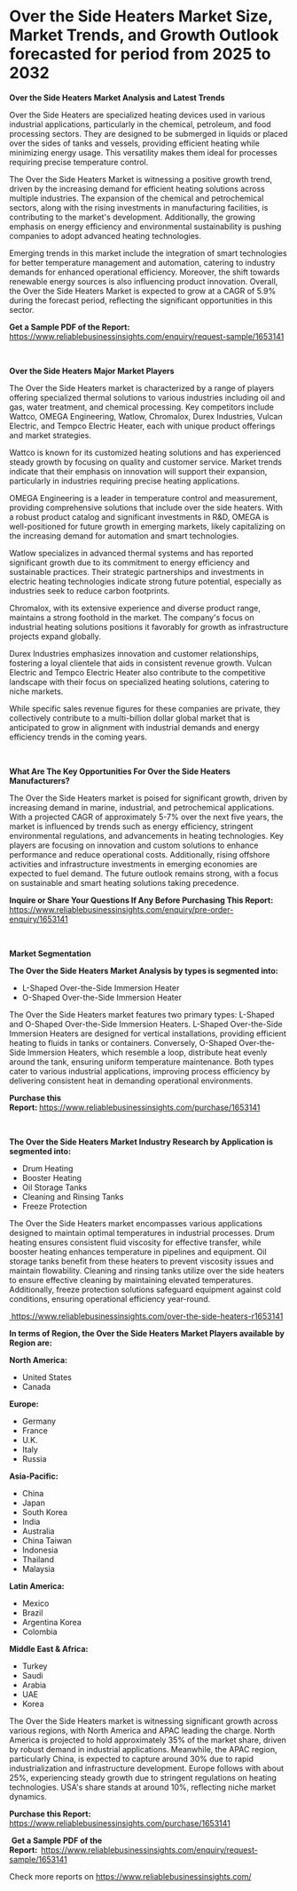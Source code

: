 <p><h1>Over the Side Heaters Market Size, Market Trends, and Growth Outlook forecasted for period from 2025 to 2032</h1></p><p><strong>Over the Side Heaters Market Analysis and Latest Trends</strong></p>
<p><p>Over the Side Heaters are specialized heating devices used in various industrial applications, particularly in the chemical, petroleum, and food processing sectors. They are designed to be submerged in liquids or placed over the sides of tanks and vessels, providing efficient heating while minimizing energy usage. This versatility makes them ideal for processes requiring precise temperature control. </p><p>The Over the Side Heaters Market is witnessing a positive growth trend, driven by the increasing demand for efficient heating solutions across multiple industries. The expansion of the chemical and petrochemical sectors, along with the rising investments in manufacturing facilities, is contributing to the market's development. Additionally, the growing emphasis on energy efficiency and environmental sustainability is pushing companies to adopt advanced heating technologies.</p><p>Emerging trends in this market include the integration of smart technologies for better temperature management and automation, catering to industry demands for enhanced operational efficiency. Moreover, the shift towards renewable energy sources is also influencing product innovation. Overall, the Over the Side Heaters Market is expected to grow at a CAGR of 5.9% during the forecast period, reflecting the significant opportunities in this sector.</p></p>
<p><strong>Get a Sample PDF of the Report:&nbsp;</strong> <a href="https://www.reliablebusinessinsights.com/enquiry/request-sample/1653141?utm_campaign=2274&utm_medium=2&utm_source=Github&utm_content=ia&utm_term=05032025&utm_id=over-the-side-heaters">https://www.reliablebusinessinsights.com/enquiry/request-sample/1653141</a></p>
<p>&nbsp;</p>
<p><strong>Over the Side Heaters Major Market Players</strong></p>
<p><p>The Over the Side Heaters market is characterized by a range of players offering specialized thermal solutions to various industries including oil and gas, water treatment, and chemical processing. Key competitors include Wattco, OMEGA Engineering, Watlow, Chromalox, Durex Industries, Vulcan Electric, and Tempco Electric Heater, each with unique product offerings and market strategies.</p><p>Wattco is known for its customized heating solutions and has experienced steady growth by focusing on quality and customer service. Market trends indicate that their emphasis on innovation will support their expansion, particularly in industries requiring precise heating applications.</p><p>OMEGA Engineering is a leader in temperature control and measurement, providing comprehensive solutions that include over the side heaters. With a robust product catalog and significant investments in R&D, OMEGA is well-positioned for future growth in emerging markets, likely capitalizing on the increasing demand for automation and smart technologies.</p><p>Watlow specializes in advanced thermal systems and has reported significant growth due to its commitment to energy efficiency and sustainable practices. Their strategic partnerships and investments in electric heating technologies indicate strong future potential, especially as industries seek to reduce carbon footprints.</p><p>Chromalox, with its extensive experience and diverse product range, maintains a strong foothold in the market. The company's focus on industrial heating solutions positions it favorably for growth as infrastructure projects expand globally.</p><p>Durex Industries emphasizes innovation and customer relationships, fostering a loyal clientele that aids in consistent revenue growth. Vulcan Electric and Tempco Electric Heater also contribute to the competitive landscape with their focus on specialized heating solutions, catering to niche markets.</p><p>While specific sales revenue figures for these companies are private, they collectively contribute to a multi-billion dollar global market that is anticipated to grow in alignment with industrial demands and energy efficiency trends in the coming years.</p></p>
<p>&nbsp;</p>
<p><strong>What Are The Key Opportunities For Over the Side Heaters Manufacturers?</strong></p>
<p><p>The Over the Side Heaters market is poised for significant growth, driven by increasing demand in marine, industrial, and petrochemical applications. With a projected CAGR of approximately 5-7% over the next five years, the market is influenced by trends such as energy efficiency, stringent environmental regulations, and advancements in heating technologies. Key players are focusing on innovation and custom solutions to enhance performance and reduce operational costs. Additionally, rising offshore activities and infrastructure investments in emerging economies are expected to fuel demand. The future outlook remains strong, with a focus on sustainable and smart heating solutions taking precedence.</p></p>
<p><strong>Inquire or Share Your Questions If Any Before Purchasing This Report:</strong> <a href="https://www.reliablebusinessinsights.com/enquiry/pre-order-enquiry/1653141?utm_campaign=2274&utm_medium=2&utm_source=Github&utm_content=ia&utm_term=05032025&utm_id=over-the-side-heaters">https://www.reliablebusinessinsights.com/enquiry/pre-order-enquiry/1653141</a></p>
<p>&nbsp;</p>
<p><strong>Market Segmentation</strong></p>
<p><strong>The Over the Side Heaters Market Analysis by types is segmented into:</strong></p>
<p><ul><li>L-Shaped Over-the-Side Immersion Heater</li><li>O-Shaped Over-the-Side Immersion Heater</li></ul></p>
<p><p>The Over the Side Heaters market features two primary types: L-Shaped and O-Shaped Over-the-Side Immersion Heaters. L-Shaped Over-the-Side Immersion Heaters are designed for vertical installations, providing efficient heating to fluids in tanks or containers. Conversely, O-Shaped Over-the-Side Immersion Heaters, which resemble a loop, distribute heat evenly around the tank, ensuring uniform temperature maintenance. Both types cater to various industrial applications, improving process efficiency by delivering consistent heat in demanding operational environments.</p></p>
<p><strong>Purchase this Report:&nbsp;</strong><a href="https://www.reliablebusinessinsights.com/purchase/1653141?utm_campaign=2274&utm_medium=2&utm_source=Github&utm_content=ia&utm_term=05032025&utm_id=over-the-side-heaters">https://www.reliablebusinessinsights.com/purchase/1653141</a></p>
<p>&nbsp;</p>
<p><strong>The Over the Side Heaters Market Industry Research by Application is segmented into:</strong></p>
<p><ul><li>Drum Heating</li><li>Booster Heating</li><li>Oil Storage Tanks</li><li>Cleaning and Rinsing Tanks</li><li>Freeze Protection</li></ul></p>
<p><p>The Over the Side Heaters market encompasses various applications designed to maintain optimal temperatures in industrial processes. Drum heating ensures consistent fluid viscosity for effective transfer, while booster heating enhances temperature in pipelines and equipment. Oil storage tanks benefit from these heaters to prevent viscosity issues and maintain flowability. Cleaning and rinsing tanks utilize over the side heaters to ensure effective cleaning by maintaining elevated temperatures. Additionally, freeze protection solutions safeguard equipment against cold conditions, ensuring operational efficiency year-round.</p></p>
<p><a href="https://www.reliablebusinessinsights.com/over-the-side-heaters-r1653141?utm_campaign=2274&utm_medium=2&utm_source=Github&utm_content=ia&utm_term=05032025&utm_id=over-the-side-heaters">&nbsp;https://www.reliablebusinessinsights.com/over-the-side-heaters-r1653141</a></p>
<p><strong>In terms of Region, the Over the Side Heaters Market Players available by Region are:</strong></p>
<p>
    <p> <strong> North America: </strong>
        <ul>
            <li>United States</li>
            <li>Canada</li>
        </ul>
        </p> 
    <p> <strong> Europe: </strong>
        <ul>
            <li>Germany</li>
            <li>France</li>
            <li>U.K.</li>
            <li>Italy</li>
            <li>Russia</li>
        </ul>
        </p> 
    <p> <strong> Asia-Pacific: </strong>
        <ul>
            <li>China</li>
            <li>Japan</li>
            <li>South Korea</li>
            <li>India</li>
            <li>Australia</li>
            <li>China Taiwan</li>
            <li>Indonesia</li>
            <li>Thailand</li>
            <li>Malaysia</li>
        </ul>
        </p> 
    <p> <strong> Latin America: </strong>
        <ul>
            <li>Mexico</li>
            <li>Brazil</li>
            <li>Argentina Korea</li>
            <li>Colombia</li>
        </ul>
        </p> 
    <p> <strong> Middle East & Africa: </strong>
        <ul>
            <li>Turkey</li>
            <li>Saudi</li>
            <li>Arabia</li>
            <li>UAE</li>
            <li>Korea</li>
        </ul>
    </p>
    </p>
<p><p>The Over the Side Heaters market is witnessing significant growth across various regions, with North America and APAC leading the charge. North America is projected to hold approximately 35% of the market share, driven by robust demand in industrial applications. Meanwhile, the APAC region, particularly China, is expected to capture around 30% due to rapid industrialization and infrastructure development. Europe follows with about 25%, experiencing steady growth due to stringent regulations on heating technologies. USA's share stands at around 10%, reflecting niche market dynamics.</p></p>
<p><strong>Purchase this Report: </strong><a href="https://www.reliablebusinessinsights.com/purchase/1653141?utm_campaign=2274&utm_medium=2&utm_source=Github&utm_content=ia&utm_term=05032025&utm_id=over-the-side-heaters">https://www.reliablebusinessinsights.com/purchase/1653141</a></p>
<p>&nbsp;<strong>Get a Sample PDF of the Report:&nbsp;&nbsp;</strong><a href="https://www.reliablebusinessinsights.com/enquiry/request-sample/1653141?utm_campaign=2274&utm_medium=2&utm_source=Github&utm_content=ia&utm_term=05032025&utm_id=over-the-side-heaters">https://www.reliablebusinessinsights.com/enquiry/request-sample/1653141</a></p>
<p><strong></strong></p>
<p>Check more reports on <a href="https://www.reliablebusinessinsights.com/?utm_campaign=2274&utm_medium=2&utm_source=Github&utm_content=ia&utm_term=05032025&utm_id=over-the-side-heaters">https://www.reliablebusinessinsights.com/</a></p>